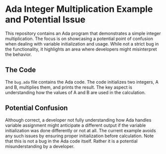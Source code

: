 # Ada Integer Multiplication Example and Potential Issue

This repository contains an Ada program that demonstrates a simple integer multiplication. The focus is on showcasing a potential point of confusion when dealing with variable initialization and usage.  While not a strict bug in the functionality, it highlights an area where developers might misinterpret the behavior.

## The Code

The `bug.ada` file contains the Ada code.  The code initializes two integers, A and B, multiplies them, and prints the result.  The key aspect is understanding how the values of A and B are used in the calculation.

## Potential Confusion

Although correct, a developer not fully understanding how Ada handles variable assignment might anticipate a different output if the variable initialization was done differently or not at all.  The current example avoids any such issues by ensuring proper initialization before calculation. Note that this is not a bug in the Ada code itself. Rather it is a potential misunderstanding by a developer.